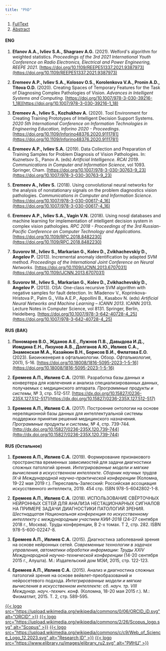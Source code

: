```yaml
---
title: "PhD"
---
```



1. [FullText](/phd/full_diss.pdf)
2. [Abstract](/phd/abstract.pdf)

#### ENG

1. **Efanov A.A., Ivliev S.A., Shagraev A.G.** (2021). Welford's algorithm for weighted statistics. *Proceedings of the 3rd 2021 International Youth Conference on Radio Electronics, Electrical and Power Engineering, REEPE 2021*. [https://doi.org/10.1109/REEPE51337.2021.9387973](https://doi.org/10.1109/REEPE51337.2021.9387973)

2. **Eremeev A.P., Ivliev S.A., Kolosov O.S., Korolenkova V.A., Pronin A.D., Titova O.D.** (2020). Creating Spaces of Temporary Features for the Task of Diagnosing Complex Pathologies of Vision. *Advances in Intelligent Systems and Computing*. [https://doi.org/10.1007/978-3-030-39216-1_18](https://doi.org/10.1007/978-3-030-39216-1_18)

3. **Eremeev A., Ivliev S., Kozhukhov A.** (2020). Tool Environment for Creating Training Prototypes of Intelligent Decision Support Systems. *2020 5th International Conference on Information Technologies in Engineering Education, Inforino 2020 - Proceedings*. [https://doi.org/10.1109/Inforino48376.2020.9111781](https://doi.org/10.1109/Inforino48376.2020.9111781)

4. **Eremeev A.P., Ivliev S.A.** (2019). Data Collection and Preparation of Training Samples for Problem Diagnosis of Vision Pathologies. In: Kuznetsov S., Panov A. (eds) *Artificial Intelligence. RCAI 2019. Communications in Computer and Information Science*, vol 1093. Springer, Cham. [https://doi.org/10.1007/978-3-030-30763-9_23](https://doi.org/10.1007/978-3-030-30763-9_23)

5. **Eremeev A., Ivliev S.** (2018). Using convolutional neural networks for the analysis of nonstationary signals on the problem diagnostics vision pathologies. *Communications in Computer and Information Science*. [https://doi.org/10.1007/978-3-030-00617-4_16](https://doi.org/10.1007/978-3-030-00617-4_16)

6. **Eremeev A.P., Ivliev S.A., Vagin V.N.** (2018). Using nosql databases and machine learning for implementation of intelligent decision system in complex vision pathologies. *RPC 2018 - Proceedings of the 3rd Russian-Pacific Conference on Computer Technology and Applications*. [https://doi.org/10.1109/RPC.2018.8482230](https://doi.org/10.1109/RPC.2018.8482230)

7. **Suvorov M., Ivliev S., Markarian G., Kolev D., Zvikhachevskiy D., Angelov P.** (2013). Incremental anomaly identification by adapted SVM method. *Proceedings of the International Joint Conference on Neural Networks*. [https://doi.org/10.1109/IJCNN.2013.6707031](https://doi.org/10.1109/IJCNN.2013.6707031)

8. **Suvorov M., Ivliev S., Markarian G., Kolev D., Zvikhachevskiy D., Angelov P.** (2013). OSA: One-class recursive SVM algorithm with negative samples for fault detection. In: Mladenov V., Koprinkova-Hristova P., Palm G., Villa A.E.P., Appollini B., Kasabov N. (eds) *Artificial Neural Networks and Machine Learning – ICANN 2013*. ICANN 2013. Lecture Notes in Computer Science, vol 8131. Springer, Berlin, Heidelberg. [https://doi.org/10.1007/978-3-642-40728-4_25](https://doi.org/10.1007/978-3-642-40728-4_25)

#### RUS (ВАК)

1. **Пономарев В.О., Жданов А.Е., Лужнов П.В., Давыдова И.Д., Иомдина Е.Н., Лизунов А.В., Долганов А.Ю., Ивлиев С.А., Знаменская М.А., Казайкин В.Н., Борисов В.И., Филатова Е.О.** (2023). Биоинженерия в офтальмологии. Обзор. *Офтальмология*, 20(1), 5-16. [https://doi.org/10.18008/1816-5095-2023-1-5-16](https://doi.org/10.18008/1816-5095-2023-1-5-16)

2. **Еремеев А.П., Ивлиев С.А.** (2019). Разработка базы данных и конвертера для извлечения и анализа специализированных данных, получаемых с медицинского аппарата. *Программные продукты и системы*, № 3, стр. 512-517. [https://dx.doi.org/10.15827/0236-235X.127.512-517](https://dx.doi.org/10.15827/0236-235X.127.512-517)

3. **Еремеев А.П., Ивлиев С.А.** (2017). Построение онтологии на основе нереляционной базы данных для интеллектуальной системы поддержки принятия решений медицинского назначения. *Программные продукты и системы*, № 4, стр. 739-744. [http://dx.doi.org/10.15827/0236-235X.120.739-744](http://dx.doi.org/10.15827/0236-235X.120.739-744)


#### RUS (Остальное)

1. **Еремеев А.П., Ивлиев С.А.** (2019). Формирование признакового пространства временных зависимостей для задачи диагностики сложных патологий зрения. *Интегрированные модели и мягкие вычисления в искусственном интеллекте. Сборник научных трудов IX-й Международной научно-практической конференции* (Коломна, 19-22 мая 2019 г.). Переславль-Залесский: Российская ассоциация искусственного интеллекта, 2019. 454 стр. ISBN 978-5-6042802-1-8.

2. **Еремеев А.П., Ивлиев С.А.** (2018). ИСПОЛЬЗОВАНИЕ СВЁРТОЧНЫХ НЕЙРОННЫХ СЕТЕЙ ДЛЯ АНАЛИЗА НЕСТАЦИОНАРНЫХ СИГНАЛОВ НА ПРИМЕРЕ ЗАДАЧИ ДИАГНОСТИКИ ПАТОЛОГИЙ ЗРЕНИЯ. *Шестнадцатая Национальная конференция по искусственному интеллекту с международным участием КИИ-2018* (24–27 сентября 2018 г., Москва). Труды конференции, В 2-х томах. Т 2, стр. 282. ISBN 978-5-600-02247-8.

3. **Еремеев А.П., Ивлиев С.А.** (2015). Диагностика заболеваний зрения на основе нейронных сетей. *Современные технологии в задачах управления, автоматики обработки информации: Труды XXIV Международной научно-технической конференции* (14-20 сентября 2015 г., Алушта). М.: Издательский дом МЭИ, 2015, стр. 122-123.

4. **Еремеев А.П., Ивлиев С.А.** (2015). Анализ и диагностика сложных патологий зрения на основе вейвлет-преобразований и нейросетевого подхода. *Интегрированные модели и мягкие вычисления в искусственном интеллекте: сб. науч. тр. VIII Междунар. науч.-технич. конф.* (Коломна, 18-20 мая 2015 г.). М.: Физматлит, 2015. T. 2, стр. 589-595.

[{{< logo src="https://upload.wikimedia.org/wikipedia/commons/0/06/ORCID_iD.svg" alt="ORCID" >}}](https://orcid.org/0000-0002-2860-2711)
[{{< logo src="https://upload.wikimedia.org/wikipedia/commons/2/26/Scopus_logo.svg" alt="Scopus" >}}](https://www.scopus.com/authid/detail.uri?authorId=57195554305)
[{{< logo src="https://upload.wikimedia.org/wikipedia/commons/c/c9/Web_of_Science_Logo_12.2023.svg" alt="Research ID" >}}](https://www.webofscience.com/wos/author/rid/ABF-2496-2020)
[{{< logo src="https://www.elibrary.ru/images/elibrary_ru2.svg" alt="РИНЦ" >}}](https://www.elibrary.ru/author_items.asp?authorid=1066697)
